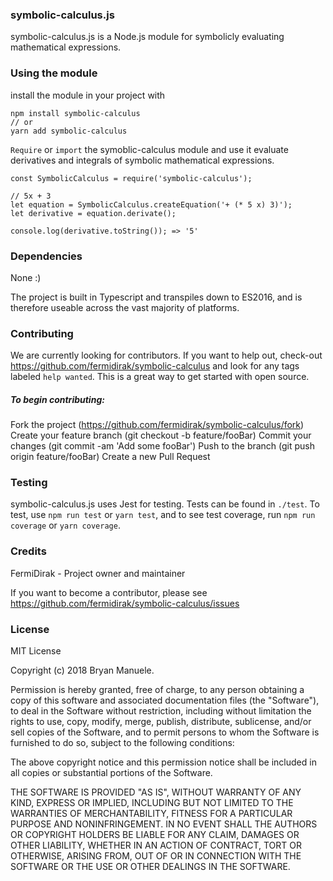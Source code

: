 ### symbolic-calculus.js

symbolic-calculus.js is a Node.js module for symbolicly evaluating mathematical expressions.

### Using the module

install the module in your project with

```
npm install symbolic-calculus
// or
yarn add symbolic-calculus
```

`Require` or `import` the symoblic-calculus module and use it evaluate derivatives and integrals of symbolic mathematical expressions.

```
const SymbolicCalculus = require('symbolic-calculus');

// 5x + 3
let equation = SymbolicCalculus.createEquation('+ (* 5 x) 3)');
let derivative = equation.derivate();

console.log(derivative.toString()); => '5'
```

### Dependencies

None :)

The project is built in Typescript and transpiles down to ES2016, and is therefore useable across the vast majority of platforms.

### Contributing

We are currently looking for contributors. If you want to help out, check-out https://github.com/fermidirak/symbolic-calculus and look for any tags labeled `help wanted`. This is a great way to get started with open source.

##### To begin contributing:

Fork the project (https://github.com/fermidirak/symbolic-calculus/fork)
Create your feature branch (git checkout -b feature/fooBar)
Commit your changes (git commit -am 'Add some fooBar')
Push to the branch (git push origin feature/fooBar)
Create a new Pull Request

### Testing

symbolic-calculus.js uses Jest for testing. Tests can be found in `./test`. To test, use `npm run test` or `yarn test`, and to see test coverage, run `npm run coverage` or `yarn coverage`.

### Credits

FermiDirak - Project owner and maintainer

If you want to become a contributor, please see https://github.com/fermidirak/symbolic-calculus/issues

### License

MIT License

Copyright (c) 2018 Bryan Manuele.

Permission is hereby granted, free of charge, to any person obtaining a copy of this software and associated documentation files (the "Software"), to deal in the Software without restriction, including without limitation the rights to use, copy, modify, merge, publish, distribute, sublicense, and/or sell copies of the Software, and to permit persons to whom the Software is furnished to do so, subject to the following conditions:

The above copyright notice and this permission notice shall be included in all copies or substantial portions of the Software.

THE SOFTWARE IS PROVIDED "AS IS", WITHOUT WARRANTY OF ANY KIND, EXPRESS OR IMPLIED, INCLUDING BUT NOT LIMITED TO THE WARRANTIES OF MERCHANTABILITY, FITNESS FOR A PARTICULAR PURPOSE AND NONINFRINGEMENT. IN NO EVENT SHALL THE AUTHORS OR COPYRIGHT HOLDERS BE LIABLE FOR ANY CLAIM, DAMAGES OR OTHER LIABILITY, WHETHER IN AN ACTION OF CONTRACT, TORT OR OTHERWISE, ARISING FROM, OUT OF OR IN CONNECTION WITH THE SOFTWARE OR THE USE OR OTHER DEALINGS IN THE SOFTWARE.
